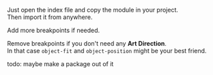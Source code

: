 Just open the index file and copy the module in your project.\
Then import it from anywhere.

Add more breakpoints if needed.

Remove breakpoints if you don't need any **Art Direction**.\
In that case `object-fit` and `object-position` might be your best friend.

todo: maybe make a package out of it
